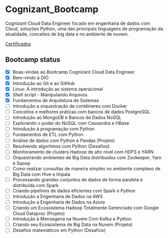 # Cognizant_Bootcamp
Cognizant Cloud Data Engineer focado em engenharia de dados com Cloud, soluções Python, uma das principais linguagens de programação da atualidade, conceitos de big data e no ambiente de nuvem.

[Certificados](https://github.com/MyDevSaga/Cognizant_Bootcamp/tree/master/certificados "Certificados")

## Bootcamp status
- [x] Boas-vindas ao Bootcamp Cognizant Cloud Data Engineer
- [x] Bem-vindo à DIO
- [x] Introdução ao Git e ao GitHub
- [x] Linux: A introdução ao sistema operacional
- [x] Shell script - Manipulando Arquivos
- [x] Fundamentos de Arquitetura de Sistemas
- [ ] Introdução a orquestração de contêineres com Docker
- [ ] Conceitos e melhores práticas com bancos de dados PostgreSQL
- [ ] Introdução ao MongoDB e Bancos de Dados NoSQL
- [ ] Explorando o poder do NoSQL com Cassandra e HBase
- [ ] Introdução à programação com Python
- [ ] Fundamentos de ETL com Python
- [ ] Análise de dados com Python e Pandas (Projeto)
- [ ] Resolvendo algoritmos com Python (Desafios)
- [ ] Monitoramento de clusters Hadoop de alto nível com HDFS e YARN
- [ ] Orquestrando ambientes de Big Data distribuídos com Zookeeper, Yarn e Sqoop
- [ ] Como realizar consultas de maneira simples no ambiente complexo de Big Data com Hive e Impala
- [ ] Processando grandes conjuntos de dados de forma paralela e distribuída com Spark
- [ ] Criando pipelines de dados eficientes com Spark e Python
- [ ] Introdução a Engenharia de Dados na AWS
- [ ] Introdução a Engenharia de Dados na Azure
- [ ] Criando um Ecossistema Hadoop Totalmente Gerenciado com Google Cloud Dataproc (Projeto)
- [ ] Introdução à Mensageria na Nuvem Com Kafka e Python
- [ ] Criando seu Ecossistema de Big Data na Nuvem (Projeto)
- [ ] Desafios matemáticos em Python (Desafios)
